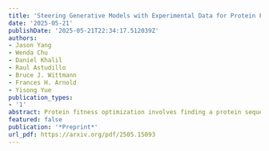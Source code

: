 ```yaml
---
title: 'Steering Generative Models with Experimental Data for Protein Fitness Optimization'
date: '2025-05-21'
publishDate: '2025-05-21T22:34:17.512039Z'
authors:
- Jason Yang
- Wenda Chu
- Daniel Khalil
- Raul Astudillo
- Bruce J. Wittmann
- Frances H. Arnold
- Yisong Yue
publication_types:
- '1'
abstract: Protein fitness optimization involves finding a protein sequence that maximizes desired quantitative properties in a combinatorially large design space of possible sequences. Recent developments in steering protein generative models (e.g diffusion models, language models) offer a promising approach. However, by and large, past studies have optimized surrogate rewards and/or utilized large amounts of labeled data for steering, making it unclear how well existing methods perform and compare to each other in real-world optimization campaigns where fitness is measured by low-throughput wet-lab assays. In this study, we explore fitness optimization using small amounts (hundreds) of labeled sequence-fitness pairs and comprehensively evaluate strategies such as classifier guidance and posterior sampling for guiding generation from different discrete diffusion models of protein sequences. We also demonstrate how guidance can be integrated into adaptive sequence selection akin to Thompson sampling in Bayesian optimization, showing that plug-and-play guidance strategies offer advantages compared to alternatives such as reinforcement learning with protein language models.
featured: false
publication: '*Preprint*'
url_pdf: https://arxiv.org/pdf/2505.15093
---
```


